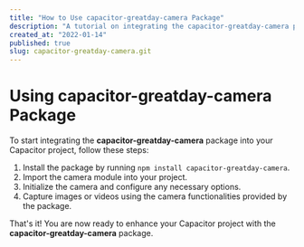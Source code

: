 ```yaml
---
title: "How to Use capacitor-greatday-camera Package"
description: "A tutorial on integrating the capacitor-greatday-camera package into your Capacitor project."
created_at: "2022-01-14"
published: true
slug: capacitor-greatday-camera.git
---
```


# Using capacitor-greatday-camera Package

To start integrating the **capacitor-greatday-camera** package into your Capacitor project, follow these steps:

1. Install the package by running `npm install capacitor-greatday-camera`.
2. Import the camera module into your project.
3. Initialize the camera and configure any necessary options.
4. Capture images or videos using the camera functionalities provided by the package.

That's it! You are now ready to enhance your Capacitor project with the **capacitor-greatday-camera** package.

```
```